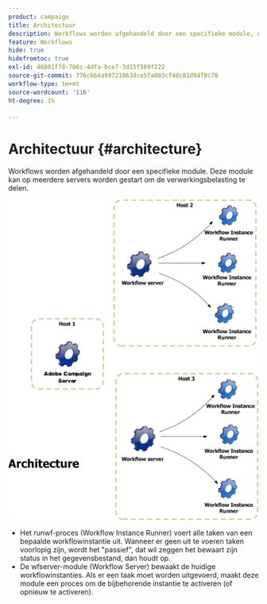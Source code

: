 ```yaml
---
product: campaign
title: Architectuur
description: Workflows worden afgehandeld door een specifieke module, die kan worden gestart op meerdere servers om de belasting van de verwerking te delen
feature: Workflows
hide: true
hidefromtoc: true
exl-id: 46801f78-706c-4dfa-bce7-3d15f569f222
source-git-commit: 776c664a99721063dce5fa003cf40c81d94f8c78
workflow-type: tm+mt
source-wordcount: '116'
ht-degree: 1%

---
```


# Architectuur {#architecture}



Workflows worden afgehandeld door een specifieke module. Deze module kan op meerdere servers worden gestart om de verwerkingsbelasting te delen.

![](assets/architecture.png)

* Het runwf-proces (Workflow Instance Runner) voert alle taken van een bepaalde workflowinstantie uit. Wanneer er geen uit te voeren taken voorlopig zijn, wordt het &quot;passief&quot;, dat wil zeggen het bewaart zijn status in het gegevensbestand, dan houdt op.
* De wfserver-module (Workflow Server) bewaakt de huidige workflowinstanties. Als er een taak moet worden uitgevoerd, maakt deze module een proces om de bijbehorende instantie te activeren (of opnieuw te activeren).
